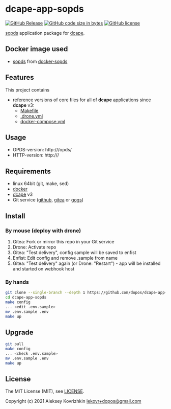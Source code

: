 # dcape-app-sopds

[![GitHub Release][1]][2] [![GitHub code size in bytes][3]]() [![GitHub license][4]][5]

[1]: https://img.shields.io/github/release/dopos/dcape-app-sopds.svg
[2]: https://github.com/dopos/dcape-app-sopds/releases
[3]: https://img.shields.io/github/languages/code-size/dopos/dcape-app-sopds.svg
[4]: https://img.shields.io/github/license/dopos/dcape-app-sopds.svg
[5]: LICENSE

[sopds](https://github.com/mitshel/sopds) application package for [dcape](https://github.com/dopos/dcape).

## Docker image used

* [sopds](https://hub.docker.com/zveronline/sopds) from [docker-sopds](https://github.com/zveronline/docker-sopds)

## Features

This project contains

* reference versions of core files for all of **dcape** applications since **dcape** v3:
  * [Makefile](Makefile)
  * [.drone.yml](.drone.yml)
  * [docker-compose.yml](docker-compose.yml)

## Usage

* OPDS-version: http://<Your server>/opds/
* HTTP-version: http://<Your server>/

## Requirements

* linux 64bit (git, make, sed)
* [docker](http://docker.io)
* [dcape](https://github.com/dopos/dcape) v3
* Git service ([github](https://github.com), [gitea](https://gitea.io) or [gogs](https://gogs.io))

## Install

### By mouse (deploy with drone)

1. Gitea: Fork or mirror this repo in your Git service
2. Drone: Activate repo
3. Gitea: "Test delivery", config sample will be saved to enfist
4. Enfist: Edit config and remove .sample from name
5. Gitea: "Test delivery" again (or Drone: "Restart") - app will be installed and started on webhook host

### By hands

```bash
git clone --single-branch --depth 1 https://github.com/dopos/dcape-app-sopds.git
cd dcape-app-sopds
make config
... <edit .env.sample>
mv .env.sample .env
make up
```

## Upgrade

```bash
git pull
make config
... <check .env.sample>
mv .env.sample .env
make up
```

## License

The MIT License (MIT), see [LICENSE](LICENSE).

Copyright (c) 2021 Aleksey Kovrizhkin <lekovr+dopos@gmail.com>
